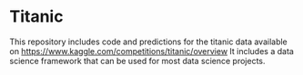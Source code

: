 # Titanic

This repository includes code and predictions for the titanic data available on https://www.kaggle.com/competitions/titanic/overview
It includes a data science framework that can be used for most data science projects. 
